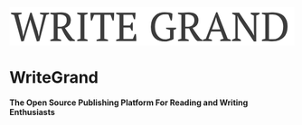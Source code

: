 ![Logo](data:image/svg+xml;base64,PD94bWwgdmVyc2lvbj0iMS4wIiBlbmNvZGluZz0idXRmLTgiPz4KPHN2ZyB3aWR0aD0iNzY2cHgi%0D%0AIGhlaWdodD0iMTA0cHgiIHZpZXdCb3g9IjAgMCA3NjYgMTA0IiB2ZXJzaW9uPSIxLjEiIHhtbG5z%0D%0AOnhsaW5rPSJodHRwOi8vd3d3LnczLm9yZy8xOTk5L3hsaW5rIiB4bWxucz0iaHR0cDovL3d3dy53%0D%0AMy5vcmcvMjAwMC9zdmciPgogIDxkZXNjPkNyZWF0ZWQgd2l0aCBMdW5hY3k8L2Rlc2M+CiAgPGRl%0D%0AZnM+CiAgICA8cmVjdCB3aWR0aD0iNzY2IiBoZWlnaHQ9IjEwNCIgaWQ9ImFydGJvYXJkXzEiIC8+%0D%0ACiAgICA8Y2xpcFBhdGggaWQ9ImNsaXBfMSI+CiAgICAgIDx1c2UgeGxpbms6aHJlZj0iI2FydGJv%0D%0AYXJkXzEiIGNsaXAtcnVsZT0iZXZlbm9kZCIgLz4KICAgIDwvY2xpcFBhdGg+CiAgPC9kZWZzPgog%0D%0AIDxnIGlkPSJDdXN0b20tc2l6ZSIgY2xpcC1wYXRoPSJ1cmwoI2NsaXBfMSkiPgogICAgPHVzZSB4%0D%0AbGluazpocmVmPSIjYXJ0Ym9hcmRfMSIgc3Ryb2tlPSJub25lIiBmaWxsPSIjRkZGRkZGIiAvPgog%0D%0AICAgPGcgaWQ9IldSSVRFLUdSQU5EIiBmaWxsPSIjM0MzQzNDIiB0cmFuc2Zvcm09InRyYW5zbGF0%0D%0AZSg0IC0xMSkiPgogICAgICA8cGF0aCBkPSJNNDMyLjQ2NSAxMDAuMDk2UTQzNS4yNyA5OC45NDA3%0D%0AIDQzNy4zNiA5Ny43MzA3TDQzNy4zNiA3Mi41NDA3UTQ0MCA3MS45OTA3IDQ0MS41NCA3MS4zMzA3%0D%0AUTQ0My4wOCA3MC42NzA3IDQ0NC4xOCA2OS45MDA3TDQ0NC4xOCA2Ni43MTA3TDQxNy4yMyA2Ni43%0D%0AMTA3TDQxNy4yMyA2OS45MDA3UTQxOS43NiA3MC43ODA3IDQyMi4zNDUgNzEuNTUwN1E0MjQuOTMg%0D%0ANzIuMzIwNyA0MjcuNzkgNzIuNTQwN0w0MjcuNzkgOTQuNzYwN1E0MjcuMzUyIDk1LjIwMDcgNDI2%0D%0ALjE5OSA5NS44NjA3UTQyNS4wNDcgOTYuNTIwNyA0MjMuMjkyIDk3LjEyNTdRNDIxLjUzNyA5Ny43%0D%0AMzA3IDQxOS40NTIgOTguMTcwN1E0MTcuMzY3IDk4LjYxMDcgNDE1LjE3NCA5OC42MTA3UTQwOS4y%0D%0ANSA5OC42MTA3IDQwNC4xNDkgOTYuMTkwN1EzOTkuMDQ3IDkzLjc3MDcgMzk1LjI2MyA4OS4zMTU3%0D%0AUTM5MS40NzggODQuODYwNyAzODkuMzM5IDc4LjU5MDdRMzg3LjIgNzIuMzIwNyAzODcuMiA2NC41%0D%0AMTA3UTM4Ny4yIDU1LjgyMDcgMzg5LjM5MyA0OS4zODU3UTM5MS41ODYgNDIuOTUwNyAzOTUuMjYx%0D%0AIDM4LjcxNTdRMzk4LjkzNiAzNC40ODA3IDQwMy44NyAzMi40NDU3UTQwOC44MDUgMzAuNDEwNyA0%0D%0AMTQuMjg5IDMwLjQxMDdRNDE3LjAzMSAzMC40MTA3IDQxOS44ODIgMzAuNjMwN1E0MjIuNzMzIDMw%0D%0ALjg1MDcgNDIzLjk0IDMxLjUxMDdMNDI5LjY2IDQ3LjM1MDdMNDMyLjUyIDQ3LjM1MDdRNDMyLjg1%0D%0AIDQ1LjM3MDcgNDMzLjE4IDQyLjc4NTdRNDMzLjUxIDQwLjIwMDcgNDMzLjczIDM3LjU2MDdRNDMz%0D%0ALjk1IDM0LjkyMDcgNDM0LjA2IDMyLjUwMDdRNDM0LjE3IDMwLjA4MDcgNDM0LjE3IDI4LjQzMDdR%0D%0ANDMwLjQzIDI2LjU2MDcgNDI1LjQyNSAyNS42MjU3UTQyMC40MiAyNC42OTA3IDQxMy4xNiAyNC42%0D%0AOTA3UTQwNi4yMyAyNC42OTA3IDM5OS41NzUgMjYuODM1N1EzOTIuOTIgMjguOTgwNyAzODcuNjk1%0D%0AIDMzLjc2NTdRMzgyLjQ3IDM4LjU1MDcgMzc5LjMzNSA0Ni4xNDA3UTM3Ni4yIDUzLjczMDcgMzc2%0D%0ALjIgNjQuNTEwN1EzNzYuMiA3NC44NTA3IDM3OC44OTUgODIuMzMwN1EzODEuNTkgODkuODEwNyAz%0D%0AODYuNTQgOTQuNzA1N1EzOTEuNDkgOTkuNjAwNyAzOTguNTMgMTAxLjk2NlE0MDUuNTcgMTA0LjMz%0D%0AMSA0MTQuMzcgMTA0LjMzMVE0MTcuMTIgMTA0LjMzMSA0MjAuMjU1IDEwMy43MjZRNDIzLjM5IDEw%0D%0AMy4xMjEgNDI2LjUyNSAxMDIuMTg2UTQyOS42NiAxMDEuMjUxIDQzMi40NjUgMTAwLjA5NlpNNTE2%0D%0ALjEyIDEwMy4wMTFMNTQwLjU0IDEwMy4wMTFMNTQwLjU0IDk5LjgyMDdRNTM1LjcgOTcuODQwNyA1%0D%0AMzEuMDggOTcuMTgwN0w1MzguMyA3Ny4wNTA3TDU2NC40NSA3Ny4wNTA3TDU3MS44OSA5Ny4xODA3%0D%0AUTU2OS42OSA5Ny42MjA3IDU2Ny4zOCA5OC4yODA3UTU2NS4wNyA5OC45NDA3IDU2Mi44NyA5OS44%0D%0AMjA3TDU2Mi44NyAxMDMuMDExTDU5MS4yNSAxMDMuMDExTDU5MS4yNSA5OS44MjA3UTU4OS4zOCA5%0D%0AOC43MjA3IDU4Ny4yMzUgOTguMTcwN1E1ODUuMDkgOTcuNjIwNyA1ODIuODkgOTcuMTgwN0w1NTUu%0D%0AMDYgMjQuNjkwN0w1NTEuODcgMjQuNjkwN0w1MjQuMDQgOTcuMTgwN1E1MjAuMDggOTguMDYwNyA1%0D%0AMTYuMTIgOTkuODIwN0w1MTYuMTIgMTAzLjAxMVpNMTMwLjM1IDk4LjMzNTdRMTI4LjA0IDk3Ljcz%0D%0AMDcgMTI1LjUxIDk3LjE4MDdMMTI1LjUxIDY4LjkxMDdMMTM1Ljg4MyA2OC45MTA3UTEzNy44NjMg%0D%0ANzMuMzEwNyAxMzkuNzg4IDc3LjIxNTdRMTQxLjcxMyA4MS4xMjA3IDE0My45MTMgODQuOTE1N1Ex%0D%0ANDYuMTEzIDg4LjcxMDcgMTQ4LjY0MyA5Mi4zOTU3UTE1MS4xNzMgOTYuMDgwNyAxNTQuMjUzIDk5%0D%0ALjkzMDdMMTU4LjQzMyAxMDMuMDExTDE3MS44MiAxMDMuMDExTDE3MS44MiAxMDAuMjYxTDE2NS44%0D%0AMyA5Ny4wNzA3UTE2MC4yMiA4OS44MTA3IDE1NS4wNSA4Mi40NDA3UTE0OS44OCA3NS4wNzA3IDE0%0D%0ANS4xNSA2Ny41OTA3UTE1Mi40MzIgNjUuMjgwNyAxNTYuNjgxIDYwLjAwMDdRMTYwLjkzIDU0Ljcy%0D%0AMDcgMTYwLjkzIDQ2LjY5MDdRMTYwLjkzIDQwLjk3MDcgMTU5LjAwMSAzNi45MDA3UTE1Ny4wNzEg%0D%0AMzIuODMwNyAxNTMuNjUzIDMwLjE5MDdRMTUwLjIzNCAyNy41NTA3IDE0NS41NDggMjYuMzQwN1Ex%0D%0ANDAuODYyIDI1LjEzMDcgMTM1LjQ2IDI1LjEzMDdRMTMwLjQ5OCAyNS4xMzA3IDEyNS4yNiAyNS41%0D%0ANzA3UTEyMC4wMjIgMjYuMDEwNyAxMTUuNjEyIDI2LjAxMDdMMTA1LjkzIDI2LjAxMDdMMTA1Ljkz%0D%0AIDI5LjIwMDdRMTA3LjY5IDI5Ljk3MDcgMTA5Ljg5IDMwLjY4NTdRMTEyLjA5IDMxLjQwMDcgMTE0%0D%0ALjk1IDMxLjk1MDdMMTE0Ljk1IDk3LjE4MDdRMTEyLjc1IDk3LjYyMDcgMTEwLjU1IDk4LjE3MDdR%0D%0AMTA4LjM1IDk4LjcyMDcgMTA1LjkzIDk5LjgyMDdMMTA1LjkzIDEwMy4wMTFMMTM0Ljg2IDEwMy4w%0D%0AMTFMMTM0Ljg2IDk5LjgyMDdRMTMyLjY2IDk4Ljk0MDcgMTMwLjM1IDk4LjMzNTdaTTQ2OC44MiA5%0D%0ANy4xODA3UTQ3MS4zNSA5Ny43MzA3IDQ3My42NiA5OC4zMzU3UTQ3NS45NyA5OC45NDA3IDQ3OC4x%0D%0ANyA5OS44MjA3TDQ3OC4xNyAxMDMuMDExTDQ0OS4yNCAxMDMuMDExTDQ0OS4yNCA5OS44MjA3UTQ1%0D%0AMS42NiA5OC43MjA3IDQ1My44NiA5OC4xNzA3UTQ1Ni4wNiA5Ny42MjA3IDQ1OC4yNiA5Ny4xODA3%0D%0ATDQ1OC4yNiAzMS45NTA3UTQ1NS40IDMxLjQwMDcgNDUzLjIgMzAuNjg1N1E0NTEgMjkuOTcwNyA0%0D%0ANDkuMjQgMjkuMjAwN0w0NDkuMjQgMjYuMDEwN0w0NTguOTIyIDI2LjAxMDdRNDYzLjMzMiAyNi4w%0D%0AMTA3IDQ2OC41NyAyNS41NzA3UTQ3My44MDggMjUuMTMwNyA0NzguNzcgMjUuMTMwN1E0ODQuMTcy%0D%0AIDI1LjEzMDcgNDg4Ljg1OCAyNi4zNDA3UTQ5My41NDQgMjcuNTUwNyA0OTYuOTYzIDMwLjE5MDdR%0D%0ANTAwLjM4MSAzMi44MzA3IDUwMi4zMTEgMzYuOTAwN1E1MDQuMjQgNDAuOTcwNyA1MDQuMjQgNDYu%0D%0ANjkwN1E1MDQuMjQgNTQuNzIwNyA0OTkuOTkxIDYwLjAwMDdRNDk1Ljc0MiA2NS4yODA3IDQ4OC40%0D%0ANiA2Ny41OTA3UTQ5My4xOSA3NS4wNzA3IDQ5OC4zNiA4Mi40NDA3UTUwMy41MyA4OS44MTA3IDUw%0D%0AOS4xNCA5Ny4wNzA3TDUxNS4xMyAxMDAuMjYxTDUxNS4xMyAxMDMuMDExTDUwMS43NDMgMTAzLjAx%0D%0AMUw0OTcuNTYzIDk5LjkzMDdRNDk0LjQ4MyA5Ni4wODA3IDQ5MS45NTMgOTIuMzk1N1E0ODkuNDIz%0D%0AIDg4LjcxMDcgNDg3LjIyMyA4NC45MTU3UTQ4NS4wMjMgODEuMTIwNyA0ODMuMDk4IDc3LjIxNTdR%0D%0ANDgxLjE3MyA3My4zMTA3IDQ3OS4xOTMgNjguOTEwN0w0NjguODIgNjguOTEwN0w0NjguODIgOTcu%0D%0AMTgwN1pNNjc0Ljk2IDk5LjgyMDdMNjc0Ljk2IDEwMy4wMTFMNjg1LjUyIDEwMy4wMTFDNjg2Ljkx%0D%0AMyAxMDMuMDExIDY4OC4zOTggMTAzLjA2NiA2ODkuOTc1IDEwMy4xNzZRNjkyLjM0IDEwMy4zNDEg%0D%0ANjk0LjY1IDEwMy41MDZRNjk2Ljk2IDEwMy42NzEgNjk5LjA1IDEwMy44MzZRNzAxLjE0IDEwNC4w%0D%0AMDEgNzAyLjc5IDEwNC4wMDFRNzEzLjM1IDEwNC4wMDEgNzIxLjEwNSAxMDAuOTIxUTcyOC44NiA5%0D%0ANy44NDA3IDczMy45MiA5Mi40NTA3UTczOC45OCA4Ny4wNjA3IDc0MS40NTUgNzkuNjM1N1E3NDMu%0D%0AOTMgNzIuMjEwNyA3NDMuOTMgNjMuNTIwN1E3NDMuOTMgNDUuMTUwNyA3MzMuODY1IDM1LjE0MDdR%0D%0ANzIzLjggMjUuMTMwNyA3MDUuMSAyNS4xMzA3UTcwMy40NSAyNS4xMzA3IDcwMC45NzUgMjUuMjk1%0D%0AN1E2OTguNSAyNS40NjA3IDY5NS44MDUgMjUuNjI1N1E2OTMuMTEgMjUuNzkwNyA2OTAuNTggMjUu%0D%0AOTAwN1E2ODguMDUgMjYuMDEwNyA2ODYuMTggMjYuMDEwN0w2NzQuOTYgMjYuMDEwN0w2NzQuOTYg%0D%0AMjkuMjAwN1E2NzYuODMgMjkuOTcwNyA2NzkuMTQgMzAuNjg1N1E2ODEuNDUgMzEuNDAwNyA2ODMu%0D%0AOTggMzEuOTUwN0w2ODMuOTggOTcuMTgwN1E2NzguODEgOTguMDYwNyA2NzQuOTYgOTkuODIwN1pN%0D%0AODIuOTQgMzAuOTA1N1E4NS4yNSAzMS42MjA3IDg3LjU2IDMxLjk1MDdMNzcuNDQgNzUuODQwN0w3%0D%0ANC45MSA5MC4zNjA3TDc0LjY5IDkwLjM2MDdMNzEuNSA3Ni4wNjA3TDU1LjU1IDI2LjAxMDdMNTEu%0D%0AODEgMjYuMDEwN0wzNi45NiA3Ni4wNjA3TDMzLjExIDkwLjU4MDdMMzIuODkgOTAuNTgwN0wzMC40%0D%0ANyA3Ni4yODA3TDE5LjU4IDMxLjk1MDdRMjIuMTEgMzEuNDAwNyAyNC4zMSAzMC42ODU3UTI2LjUx%0D%0AIDI5Ljk3MDcgMjguNiAyOS4yMDA3TDI4LjYgMjYuMDEwN0wwIDI2LjAxMDdMMCAyOS4yMDA3UTEu%0D%0AOTggMzAuMDgwNyA0LjA3IDMwLjc0MDdRNi4xNiAzMS40MDA3IDguMzYgMzEuOTUwN0wyNy44MyAx%0D%0AMDQuMzMxTDM0LjU0IDEwMy4wMTFMNTEuOTIgNDQuNDkwN0w2OS42MyAxMDQuMzMxTDc2LjQ1IDEw%0D%0AMy4wMTFMOTQuODIgMzEuOTUwN1E5OSAzMC44NTA3IDEwMi43NCAyOS4yMDA3TDEwMi43NCAyNi4w%0D%0AMTA3TDc4LjEgMjYuMDEwN0w3OC4xIDI5LjIwMDdRODAuNjMgMzAuMTkwNyA4Mi45NCAzMC45MDU3%0D%0AWk0yMDYuMjUgMTAzLjAxMUwxNzguMDkgMTAzLjAxMUwxNzguMDkgOTkuODIwN1ExODIuMzggOTcu%0D%0AODQwNyAxODYuODkgOTcuMTgwN0wxODYuODkgMzEuOTUwN1ExODQuNjkgMzEuNTEwNyAxODIuNDkg%0D%0AMzAuNzk1N1ExODAuMjkgMzAuMDgwNyAxNzguMDkgMjkuMjAwN0wxNzguMDkgMjYuMDEwN0wyMDYu%0D%0AMjUgMjYuMDEwN0wyMDYuMjUgMjkuMjAwN1EyMDQuMjcgMzAuMDgwNyAyMDEuOTYgMzAuNzk1N1Ex%0D%0AOTkuNjUgMzEuNTEwNyAxOTcuNDUgMzEuOTUwN0wxOTcuNDUgOTcuMTgwN1ExOTkuNzYgOTcuNjIw%0D%0ANyAyMDIuMDcgOTguMjgwN1EyMDQuMzggOTguOTQwNyAyMDYuMjUgOTkuODIwN0wyMDYuMjUgMTAz%0D%0ALjAxMVpNMjMwLjEyIDEwMy4wMTFMMjYxLjAzIDEwMy4wMTFMMjYxLjAzIDk5LjgyMDdRMjU4Ljcy%0D%0AIDk4LjgzMDcgMjU2LjI0NSA5OC4yODA3UTI1My43NyA5Ny43MzA3IDI1MC45MSA5Ny4xODA3TDI1%0D%0AMC45MSAzMS43MzA3TDI2Ny42MyAzMS43MzA3TDI3My40MTQgNDcuNDYwN0wyNzYuMzA2IDQ3LjQ2%0D%0AMDdRMjc2LjY0IDQ1LjE1MDcgMjc2LjgwNiA0Mi4zNDU3UTI3Ni45NzMgMzkuNTQwNyAyNzcuMTQx%0D%0AIDM2LjYyNTdRMjc3LjMwOCAzMy43MTA3IDI3Ny40MTkgMzAuOTYwN1EyNzcuNTMgMjguMjEwNyAy%0D%0ANzcuNTMgMjYuMDEwN0wyMTMuNjIgMjYuMDEwN1EyMTMuNjIgMjguMjEwNyAyMTMuNzMgMzEuMDE1%0D%0AN1EyMTMuODQgMzMuODIwNyAyMTQuMDA1IDM2LjczNTdRMjE0LjE3IDM5LjY1MDcgMjE0LjM5IDQy%0D%0ALjQ1NTdRMjE0LjYxIDQ1LjI2MDcgMjE0Ljk0IDQ3LjQ2MDdMMjE3LjY5IDQ3LjQ2MDdMMjIzLjUy%0D%0AIDMxLjczMDdMMjQwLjM1IDMxLjczMDdMMjQwLjM1IDk3LjE4MDdRMjM3LjQ5IDk3LjYyMDcgMjM1%0D%0ALjAxNSA5OC4yODA3UTIzMi41NCA5OC45NDA3IDIzMC4xMiA5OS44MjA3TDIzMC4xMiAxMDMuMDEx%0D%0AWk0zMzQuOTUgMjYuMDEwN1EzMzQuODQgMzAuNDEwNyAzMzQuNTY1IDM0Ljg2NTdRMzM0LjI5IDM5%0D%0ALjMyMDcgMzMzLjc0IDQzLjgzMDdMMzMwLjg4IDQzLjgzMDdMMzI2LjM3IDMxLjczMDdMMzAyLjM5%0D%0AIDMxLjczMDdMMzAyLjM5IDYwLjg4MDdMMzIwLjMyIDYwLjg4MDdMMzI0LjYxIDUyLjc0MDdMMzI3%0D%0ALjM2IDUyLjc0MDdRMzI4LjAyIDYzLjYzMDcgMzI3LjM2IDc0Ljk2MDdMMzI0LjYxIDc0Ljk2MDdM%0D%0AMzIwLjMyIDY2LjYwMDdMMzAyLjM5IDY2LjYwMDdMMzAyLjM5IDk3LjI5MDdMMzI3LjY5IDk3LjI5%0D%0AMDdMMzMzLjA4IDg0LjA5MDdMMzM1LjgzIDg0LjA5MDdRMzM2LjYgODguNzEwNyAzMzYuOTMgOTMu%0D%0ANDQwN1EzMzcuMjYgOTguMTcwNyAzMzcuMDQgMTAzLjAxMUwyODIuODEgMTAzLjAxMUwyODIuODEg%0D%0AOTkuODIwN1EyODYuNjYgOTguMDYwNyAyOTEuODMgOTcuMTgwN0wyOTEuODMgMzEuOTUwN1EyODku%0D%0ANjMgMzEuNTEwNyAyODcuMzIgMzAuNzk1N1EyODUuMDEgMzAuMDgwNyAyODIuODEgMjkuMjAwN0wy%0D%0AODIuODEgMjYuMDEwN0wzMzQuOTUgMjYuMDEwN1pNNjQ0LjgyIDI2LjAxMDdMNjY4LjU4IDI2LjAx%0D%0AMDdMNjY4LjU4IDI5LjIwMDdRNjYzLjk2IDMyLjI4MDcgNjU5LjU2IDMzLjYwMDdMNjU5LjU2IDEw%0D%0ANC4zMzFMNjUzLjI5IDEwNC4zMzFMNjEzLjM2IDQzLjcyMDdMNjA5LjA3IDM1LjE0MDdMNjA4Ljc0%0D%0AIDM1LjE0MDdMNjA5LjczIDQzLjcyMDdMNjA5LjczIDk1Ljk3MDdRNjE0LjI0IDk3LjE4MDcgNjE4%0D%0ALjIgOTkuODIwN0w2MTguMiAxMDMuMDExTDU5NC40NCAxMDMuMDExTDU5NC40NCA5OS44MjA3UTU5%0D%0ANi40MiA5OC42MTA3IDU5OC42NzUgOTcuNjc1N1E2MDAuOTMgOTYuNzQwNyA2MDMuNDYgOTUuOTcw%0D%0AN0w2MDMuNDYgMzIuOTQwN1E2MDEuMjYgMzIuMDYwNyA1OTkuMTE1IDMxLjA3MDdRNTk2Ljk3IDMw%0D%0ALjA4MDcgNTk1LjEgMjkuMDkwN0w1OTUuMSAyNi4wMTA3TDYxMy42OSAyNi4wMTA3TDY0OC4zNCA3%0D%0AOC4yNjA3TDY1My40IDg3LjcyMDdMNjUzLjg0IDg3LjcyMDdMNjUzLjI5IDc4LjI2MDdMNjUzLjI5%0D%0AIDMzLjYwMDdRNjUwLjk4IDMyLjYxMDcgNjQ4LjgzNSAzMS41MTA3UTY0Ni42OSAzMC40MTA3IDY0%0D%0ANC44MiAyOS4yMDA3TDY0NC44MiAyNi4wMTA3Wk0xMjguNjQ1IDMwLjk1OTlRMTMwLjM1IDMwLjg1%0D%0AMDcgMTMyLjk5IDMwLjg1MDdRMTQwLjQ3IDMwLjg1MDggMTQ1LjIgMzQuNjc1OFExNDkuOTMgMzgu%0D%0ANTAwOSAxNDkuOTMgNDYuNTg1OVExNDkuOTMgNTQuNDU0MyAxNDUuNDc1IDU5LjI2MjVRMTQxLjAy%0D%0AIDY0LjA3MDcgMTMzLjQzIDY0LjA3MDdMMTI1LjUxIDY0LjA3MDdMMTI1LjUxIDMxLjM5NzNRMTI2%0D%0ALjk0IDMxLjA2OSAxMjguNjQ1IDMwLjk1OTlaTTQ3Ni4zIDMwLjg1MDdRNDczLjY2IDMwLjg1MDcg%0D%0ANDcxLjk1NSAzMC45NTk5UTQ3MC4yNSAzMS4wNjkgNDY4LjgyIDMxLjM5NzNMNDY4LjgyIDY0LjA3%0D%0AMDdMNDc2Ljc0IDY0LjA3MDdRNDg0LjMzIDY0LjA3MDcgNDg4Ljc4NSA1OS4yNjI1UTQ5My4yNCA1%0D%0ANC40NTQzIDQ5My4yNCA0Ni41ODU5UTQ5My4yNCAzOC41MDA5IDQ4OC41MSAzNC42NzU4UTQ4My43%0D%0AOCAzMC44NTA4IDQ3Ni4zIDMwLjg1MDdaTTY5OC4wNiAzMC45MDU3UTcwMC43IDMwLjg1MDcgNzAz%0D%0ALjU2IDMwLjg1MDdRNzExLjQ4IDMwLjg1MDcgNzE2Ljk4IDMzLjkzMDdRNzIyLjQ4IDM3LjAxMDcg%0D%0ANzI1LjgzNSA0MS43OTU3UTcyOS4xOSA0Ni41ODA3IDczMC42NzUgNTIuMzU1N1E3MzIuMTYgNTgu%0D%0AMTMwNyA3MzIuMTYgNjMuNTIwN1E3MzIuMTYgNzAuNDUwNyA3MzAuNjIgNzYuNzIwN1E3MjkuMDgg%0D%0AODIuOTkwNyA3MjUuNzI1IDg3Ljc3NTdRNzIyLjM3IDkyLjU2MDcgNzE3LjA5IDk1LjQyMDdRNzEx%0D%0ALjgxIDk4LjI4MDcgNzA0LjIyIDk4LjI4MDdMNzAyLjA3NSA5OC4yODA3UTcwMC41OSA5OC4yODA3%0D%0AIDY5OC45NCA5OC4yMjU3UTY5Ny4yOSA5OC4xNzA3IDY5NS44NiA5OC4xMTU3UTY5NC40MyA5OC4w%0D%0ANjA3IDY5My44OCA5Ny45NTA3TDY5My44OCAzMS4yOTA3UTY5NS40MiAzMC45NjA3IDY5OC4wNiAz%0D%0AMC45MDU3Wk01NjIuNTkgNzEuMzMwN0w1NDAuNDg4IDcxLjMzMDdMNTQ4LjkxNCA0OC4yMzA3TDU1%0D%0AMS42NSAzOC41NTA3TDU1MS44NjggMzguNTUwN0w1NTMuOTQ2IDQ4LjAxMDdMNTYyLjU5IDcxLjMz%0D%0AMDdaIiAvPgogICAgPC9nPgogIDwvZz4KPC9zdmc+)

# WriteGrand
#### The Open Source Publishing Platform For Reading and Writing Enthusiasts


